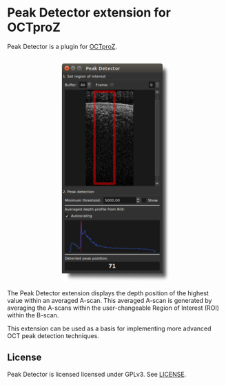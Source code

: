 # Peak Detector extension for OCTproZ
Peak Detector is a plugin for [OCTproZ](https://github.com/spectralcode/OCTproZ).<br><br>

<p align="center">
  <img src="images/screenshot.png" width="250">
</p>

The Peak Detector extension displays the depth position of the highest value within an averaged A-scan. This averaged A-scan is generated by averaging the A-scans within the user-changeable Region of Interest (ROI) within the B-scan.

This extension can be used as a basis for implementing more advanced OCT peak detection techniques.


## License
Peak Detector is licensed licensed under GPLv3. See [LICENSE](LICENSE).
